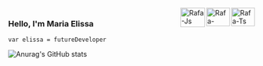 <div style="display: inline_block"><br>
<img align="right" alt="Rafa-Ts" height="38" width="48" src="https://cdn.jsdelivr.net/gh/devicons/devicon/icons/html5/html5-original.svg" />
<img align="right" alt="Rafa-React" height="38" width="48" src="https://cdn.jsdelivr.net/gh/devicons/devicon/icons/css3/css3-original.svg" />
<img align="right" alt="Rafa-Js" height="40" width="50" src="https://cdn.jsdelivr.net/gh/devicons/devicon/icons/c/c-original.svg" />
 
### Hello, I'm Maria Elissa   
    var elissa = futureDeveloper
          

![Anurag's GitHub stats](https://github-readme-stats.vercel.app/api?username=ma-elissa&count_private=true&show_icons=true&theme=radical)

    

